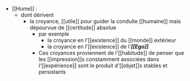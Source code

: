 - [[Hume]] :
	- dont dérivent
	    - la croyance, [[utile]] pour guider la conduite [[humaine]] mais dépourvue de [[certitude]] absolue
	      - par exemple
	        - la croyance en l'[[existence]] du [[monde]] extérieur
	        - la croyance en l'[[existence]] de l'***[[Ego]]***
	      - Ces croyances proviennent de l'[[habitude]] de penser que les [[impression]]s constamment associées dans l'[[expérience]] sont le produit d'[[objet]]s stables et persistants